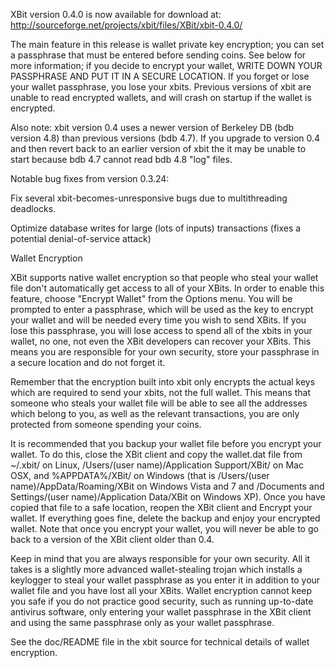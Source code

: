 XBit version 0.4.0 is now available for download at:
http://sourceforge.net/projects/xbit/files/XBit/xbit-0.4.0/

The main feature in this release is wallet private key encryption;
you can set a passphrase that must be entered before sending coins.
See below for more information; if you decide to encrypt your wallet,
WRITE DOWN YOUR PASSPHRASE AND PUT IT IN A SECURE LOCATION. If you
forget or lose your wallet passphrase, you lose your xbits.
Previous versions of xbit are unable to read encrypted wallets,
and will crash on startup if the wallet is encrypted.

Also note: xbit version 0.4 uses a newer version of Berkeley DB
(bdb version 4.8) than previous versions (bdb 4.7). If you upgrade
to version 0.4 and then revert back to an earlier version of xbit
the it may be unable to start because bdb 4.7 cannot read bdb 4.8
"log" files.


Notable bug fixes from version 0.3.24:

Fix several xbit-becomes-unresponsive bugs due to multithreading
deadlocks.

Optimize database writes for large (lots of inputs) transactions
(fixes a potential denial-of-service attack)


Wallet Encryption

XBit supports native wallet encryption so that people who steal your
wallet file don't automatically get access to all of your XBits.
In order to enable this feature, choose "Encrypt Wallet" from the
Options menu.  You will be prompted to enter a passphrase, which
will be used as the key to encrypt your wallet and will be needed
every time you wish to send XBits.  If you lose this passphrase,
you will lose access to spend all of the xbits in your wallet,
no one, not even the XBit developers can recover your XBits.
This means you are responsible for your own security, store your
passphrase in a secure location and do not forget it.

Remember that the encryption built into xbit only encrypts the
actual keys which are required to send your xbits, not the full
wallet.  This means that someone who steals your wallet file will
be able to see all the addresses which belong to you, as well as the
relevant transactions, you are only protected from someone spending
your coins.

It is recommended that you backup your wallet file before you
encrypt your wallet.  To do this, close the XBit client and
copy the wallet.dat file from ~/.xbit/ on Linux, /Users/(user
name)/Application Support/XBit/ on Mac OSX, and %APPDATA%/XBit/
on Windows (that is /Users/(user name)/AppData/Roaming/XBit on
Windows Vista and 7 and /Documents and Settings/(user name)/Application
Data/XBit on Windows XP).  Once you have copied that file to a
safe location, reopen the XBit client and Encrypt your wallet.
If everything goes fine, delete the backup and enjoy your encrypted
wallet.  Note that once you encrypt your wallet, you will never be
able to go back to a version of the XBit client older than 0.4.

Keep in mind that you are always responsible for your own security.
All it takes is a slightly more advanced wallet-stealing trojan which
installs a keylogger to steal your wallet passphrase as you enter it
in addition to your wallet file and you have lost all your XBits.
Wallet encryption cannot keep you safe if you do not practice
good security, such as running up-to-date antivirus software, only
entering your wallet passphrase in the XBit client and using the
same passphrase only as your wallet passphrase.

See the doc/README file in the xbit source for technical details
of wallet encryption.
